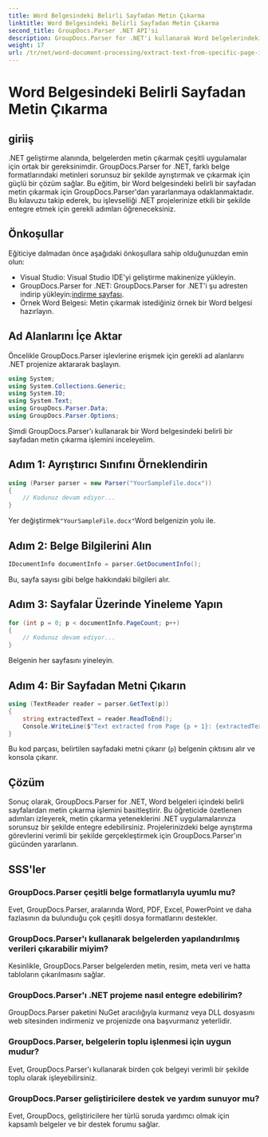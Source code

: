 ```yaml
---
title: Word Belgesindeki Belirli Sayfadan Metin Çıkarma
linktitle: Word Belgesindeki Belirli Sayfadan Metin Çıkarma
second_title: GroupDocs.Parser .NET API'si
description: GroupDocs.Parser for .NET'i kullanarak Word belgelerindeki belirli sayfalardan metni nasıl çıkaracağınızı öğrenin. Metin çıkarma yeteneklerini .NET'inize entegre edin.
weight: 17
url: /tr/net/word-document-processing/extract-text-from-specific-page-in-word-document/
---
```


# Word Belgesindeki Belirli Sayfadan Metin Çıkarma

## giriiş
.NET geliştirme alanında, belgelerden metin çıkarmak çeşitli uygulamalar için ortak bir gereksinimdir. GroupDocs.Parser for .NET, farklı belge formatlarındaki metinleri sorunsuz bir şekilde ayrıştırmak ve çıkarmak için güçlü bir çözüm sağlar. Bu eğitim, bir Word belgesindeki belirli bir sayfadan metin çıkarmak için GroupDocs.Parser'dan yararlanmaya odaklanmaktadır. Bu kılavuzu takip ederek, bu işlevselliği .NET projelerinize etkili bir şekilde entegre etmek için gerekli adımları öğreneceksiniz.
## Önkoşullar
Eğiticiye dalmadan önce aşağıdaki önkoşullara sahip olduğunuzdan emin olun:
- Visual Studio: Visual Studio IDE'yi geliştirme makinenize yükleyin.
-  GroupDocs.Parser for .NET: GroupDocs.Parser for .NET'i şu adresten indirip yükleyin:[indirme sayfası](https://releases.groupdocs.com/parser/net/).
- Örnek Word Belgesi: Metin çıkarmak istediğiniz örnek bir Word belgesi hazırlayın.

## Ad Alanlarını İçe Aktar
Öncelikle GroupDocs.Parser işlevlerine erişmek için gerekli ad alanlarını .NET projenize aktararak başlayın.
```csharp
using System;
using System.Collections.Generic;
using System.IO;
using System.Text;
using GroupDocs.Parser.Data;
using GroupDocs.Parser.Options;
```

Şimdi GroupDocs.Parser'ı kullanarak bir Word belgesindeki belirli bir sayfadan metin çıkarma işlemini inceleyelim.
## Adım 1: Ayrıştırıcı Sınıfını Örneklendirin
```csharp
using (Parser parser = new Parser("YourSampleFile.docx"))
{
    // Kodunuz devam ediyor...
}
```
 Yer değiştirmek`"YourSampleFile.docx"`Word belgenizin yolu ile.
## Adım 2: Belge Bilgilerini Alın
```csharp
IDocumentInfo documentInfo = parser.GetDocumentInfo();
```
Bu, sayfa sayısı gibi belge hakkındaki bilgileri alır.
## Adım 3: Sayfalar Üzerinde Yineleme Yapın
```csharp
for (int p = 0; p < documentInfo.PageCount; p++)
{
    // Kodunuz devam ediyor...
}
```
Belgenin her sayfasını yineleyin.
## Adım 4: Bir Sayfadan Metni Çıkarın
```csharp
using (TextReader reader = parser.GetText(p))
{
    string extractedText = reader.ReadToEnd();
    Console.WriteLine($"Text extracted from Page {p + 1}: {extractedText}");
}
```
Bu kod parçası, belirtilen sayfadaki metni çıkarır (`p`) belgenin çıktısını alır ve konsola çıkarır.

## Çözüm
Sonuç olarak, GroupDocs.Parser for .NET, Word belgeleri içindeki belirli sayfalardan metin çıkarma işlemini basitleştirir. Bu öğreticide özetlenen adımları izleyerek, metin çıkarma yeteneklerini .NET uygulamalarınıza sorunsuz bir şekilde entegre edebilirsiniz. Projelerinizdeki belge ayrıştırma görevlerini verimli bir şekilde gerçekleştirmek için GroupDocs.Parser'ın gücünden yararlanın.

## SSS'ler
### GroupDocs.Parser çeşitli belge formatlarıyla uyumlu mu?
Evet, GroupDocs.Parser, aralarında Word, PDF, Excel, PowerPoint ve daha fazlasının da bulunduğu çok çeşitli dosya formatlarını destekler.
### GroupDocs.Parser'ı kullanarak belgelerden yapılandırılmış verileri çıkarabilir miyim?
Kesinlikle, GroupDocs.Parser belgelerden metin, resim, meta veri ve hatta tabloların çıkarılmasını sağlar.
### GroupDocs.Parser'ı .NET projeme nasıl entegre edebilirim?
GroupDocs.Parser paketini NuGet aracılığıyla kurmanız veya DLL dosyasını web sitesinden indirmeniz ve projenizde ona başvurmanız yeterlidir.
### GroupDocs.Parser, belgelerin toplu işlenmesi için uygun mudur?
Evet, GroupDocs.Parser'ı kullanarak birden çok belgeyi verimli bir şekilde toplu olarak işleyebilirsiniz.
### GroupDocs.Parser geliştiricilere destek ve yardım sunuyor mu?
Evet, GroupDocs, geliştiricilere her türlü soruda yardımcı olmak için kapsamlı belgeler ve bir destek forumu sağlar.